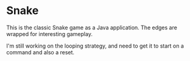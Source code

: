 Snake
=====
This is the classic Snake game as a Java application. The edges are wrapped for interesting gameplay. 

I'm still working on the looping strategy, and need to get it to start on a command and also a reset.
